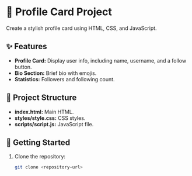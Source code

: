 # 🌟 Profile Card Project

Create a stylish profile card using HTML, CSS, and JavaScript.

## ✨ Features

- **Profile Card:** Display user info, including name, username, and a follow button.
- **Bio Section:** Brief bio with emojis.
- **Statistics:** Followers and following count.

## 📁 Project Structure

- **index.html:** Main HTML.
- **styles/style.css:** CSS styles.
- **scripts/script.js:** JavaScript file.

## 🚀 Getting Started

1. Clone the repository:

   ```bash
   git clone <repository-url>
